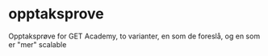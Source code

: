 # opptaksprove
 Opptaksprøve for GET Academy, to varianter, en som de foreslå, og en som er "mer" scalable
